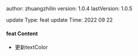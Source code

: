 author:       zhuangzhilin
version:      1.0.4
lastVersion:  1.0.5

update Type:  feat
update Time:  2022 09 22

#### feat Content
- 更新textColor


